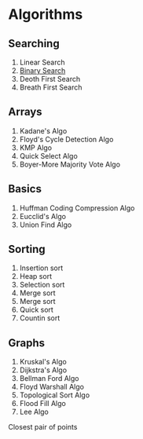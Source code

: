 # Algorithms

## Searching
1. Linear Search
2. [Binary Search](https://github.com/DenisBuserski/Algorithms/blob/main/Searching/BinarySearch.java)
3. Deoth First Search
4. Breath First Search

## Arrays
1. Kadane's Algo
2. Floyd's Cycle Detection Algo
3. KMP Algo
4. Quick Select Algo
5. Boyer-More Majority Vote Algo

## Basics
1. Huffman Coding Compression Algo
2. Eucclid's Algo
3. Union Find Algo

## Sorting
1. Insertion sort
2. Heap sort
3. Selection sort
4. Merge sort
5. Merge sort
6. Quick sort
7. Countin sort

## Graphs
1. Kruskal's Algo
2. Dijkstra's Algo
3. Bellman Ford Algo
4. Floyd Warshall Algo
5. Topological Sort Algo
6. Flood Fill Algo
7. Lee Algo


Closest pair of points

